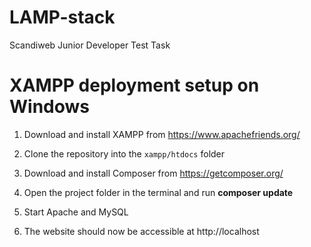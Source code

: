 # LAMP-stack
Scandiweb Junior Developer Test Task 

# XAMPP deployment setup on Windows
1) Download and install XAMPP from https://www.apachefriends.org/

2) Clone the repository into the `xampp/htdocs` folder

3) Download and install Composer from https://getcomposer.org/

4) Open the project folder in the terminal and run **composer update**

5) Start Apache and MySQL

6) The website should now be accessible at http://localhost
